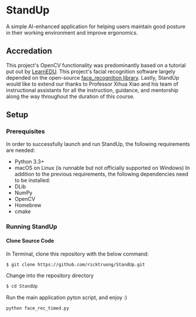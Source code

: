 # StandUp
A simple AI-enhanced application for helping users maintain good posture in their working environment and improve ergonomics.

## Accredation
This project's OpenCV functionality was predominantly based on a tutorial put out by [LearnEDU](https://www.youtube.com/watch?v=70L3By4pci0&list=PLtsH5f9xHBUhiYoGs8_X6_R7P4IEMPrWn&index=1&t=3s&ab_channel=LearnEDU). This project's facial recognition software largely depended on the open-source [face_recognition library](https://github.com/ageitgey/face_recognition). Lastly, StandUp would like to extend our thanks to Professor Xihua Xiao and his team of instructional assistants for all the instruction, guidance, and mentorship along the way throughout the duration of this course.

## Setup
### Prerequisites
In order to successfully launch and run StandUp, the following requirements are needed:
- Python 3.3+
- macOS on Linux (is runnable but not officially supported on Windows)
In addition to the previous requirements, the following dependencies need to be installed:
- DLib
- NumPy
- OpenCV
- Homebrew
- cmake

### Running StandUp
#### Clone Source Code
In Terminal, clone this repository with the below command:
```bash
$ git clone https://github.com/ricktruong/StandUp.git
```

Change into the repository directory
```bash
$ cd StandUp
```

Run the main application pyton script, and enjoy :)
```bash
python face_rec_timed.py
```
